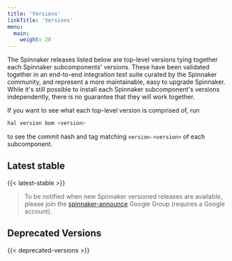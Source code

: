 ```yaml
---
title: 'Versions'
linkTitle: 'Versions'
menu:
  main:
    weight: 20
---
```


The Spinnaker releases listed below are top-level versions tying together each
Spinnaker subcomponents' versions. These have been validated together in an
end-to-end integration test suite curated by the Spinnaker community, and
represent a more maintainable, easy to upgrade Spinnaker. While
it's still possible to install each Spinnaker subcomponent's versions
independently, there is no guarantee that they will work together.

If you want to see what each top-level version is comprised of, run

```bash
hal version bom <version>
```

to see the commit hash and tag matching `version-<version>` of each
subcomponent.

## Latest stable

{{< latest-stable >}}

> To be notified when new Spinnaker versioned releases are available, please join the
> [spinnaker-announce](https://groups.google.com/forum/#!forum/spinnaker-announce) Google
> Group (requires a Google account).

## Deprecated Versions

{{< deprecated-versions >}}
